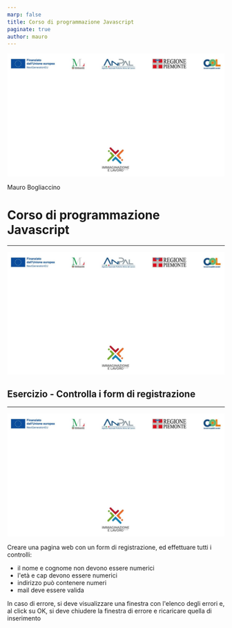 ```yaml
---
marp: false
title: Corso di programmazione Javascript
paginate: true
author: mauro
---
```

![bg contain](./background-IL.jpg)

Mauro Bogliaccino

# Corso di programmazione Javascript

---
![bg contain](./background-IL.jpg)

## Esercizio - Controlla i form di registrazione

---
![bg contain](./background-IL.jpg)

Creare una pagina web con un form di registrazione, ed effettuare tutti i controlli:

* il nome e cognome non devono essere numerici
* l'età e cap devono essere numerici
* indirizzo può contenere numeri
* mail deve essere valida

In caso di errore, si deve visualizzare una finestra con l'elenco degli errori e, al click su OK, si deve chiudere la finestra di errore e ricaricare quella di inserimento


